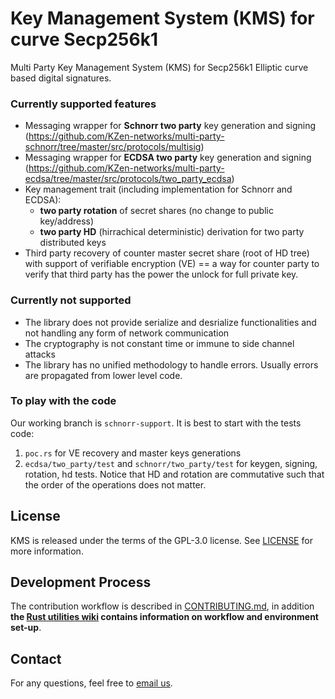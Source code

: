 Key Management System (KMS) for curve Secp256k1 
=====================================
Multi Party Key Management System (KMS) for Secp256k1 Elliptic curve based digital signatures.
 ### Currently supported features 
* Messaging wrapper for **Schnorr two party** key generation and signing (https://github.com/KZen-networks/multi-party-schnorr/tree/master/src/protocols/multisig)
* Messaging wrapper for **ECDSA two party** key generation and signing (https://github.com/KZen-networks/multi-party-ecdsa/tree/master/src/protocols/two_party_ecdsa)
* Key management trait (including implementation for Schnorr and ECDSA):
  * **two party rotation** of secret shares (no change to public key/address) 
  * **two party HD** (hirrachical deterministic) derivation for two party distributed keys
* Third party recovery of counter master secret share (root of HD tree) with support of verifiable encryption (VE) == a way for counter party to verify that third party has the power the unlock for full private key.

### Currently not supported
* The library does not provide serialize and desrialize functionalities and not handling any form of network communication
* The cryptography is not constant time or immune to side channel attacks
* The library has no unified methodology to handle errors. Usually errors are propagated from lower level code. 

### To play with the code 
Our working branch is `schnorr-support`. It is best to start with the tests code:
1. `poc.rs` for VE recovery and master keys generations
2. `ecdsa/two_party/test` and `schnorr/two_party/test` for keygen, signing, rotation, hd tests. Notice that HD and rotation are commutative such that the order of the operations does not matter. 



License
-------
KMS is released under the terms of the GPL-3.0 license. See [LICENSE](LICENSE) for more information.

Development Process
-------------------
The contribution workflow is described in [CONTRIBUTING.md](CONTRIBUTING.md), in addition **the [Rust utilities wiki](https://github.com/KZen-networks/rust-utils/wiki) contains information on workflow and environment set-up**.

Contact
-------------------
For any questions, feel free to [email us](mailto:github@kzencorp.com).
